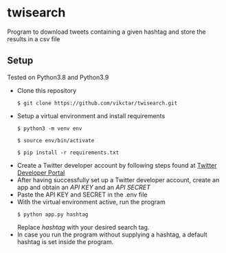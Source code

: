 # twisearch
Program to download tweets containing a given hashtag and store the results in a csv file

## Setup
Tested on Python3.8 and Python3.9
* Clone this repository
  ```
  $ git clone https://github.com/vikctar/twisearch.git
  ```
* Setup a virtual environment and install requirements
  ```
  $ python3 -m venv env
  ```
  ```
  $ source env/bin/activate
  ```
  ```
  $ pip install -r requirements.txt
  ```
* Create a Twitter developer account by following steps found at [Twitter Developer Portal](https://developer.twitter.com/en/apply-for-access)
* After having successfully set up a Twitter developer account, create an app and obtain an *API KEY* and an *API SECRET*
* Paste the API KEY and SECRET in the .env file
* With the virtual environment active, run the program
  ```
  $ python app.py hashtag
  ```
  Replace *hashtag* with your desired search tag.
* In case you run the program without supplying a hashtag, a default hashtag is set inside the program.